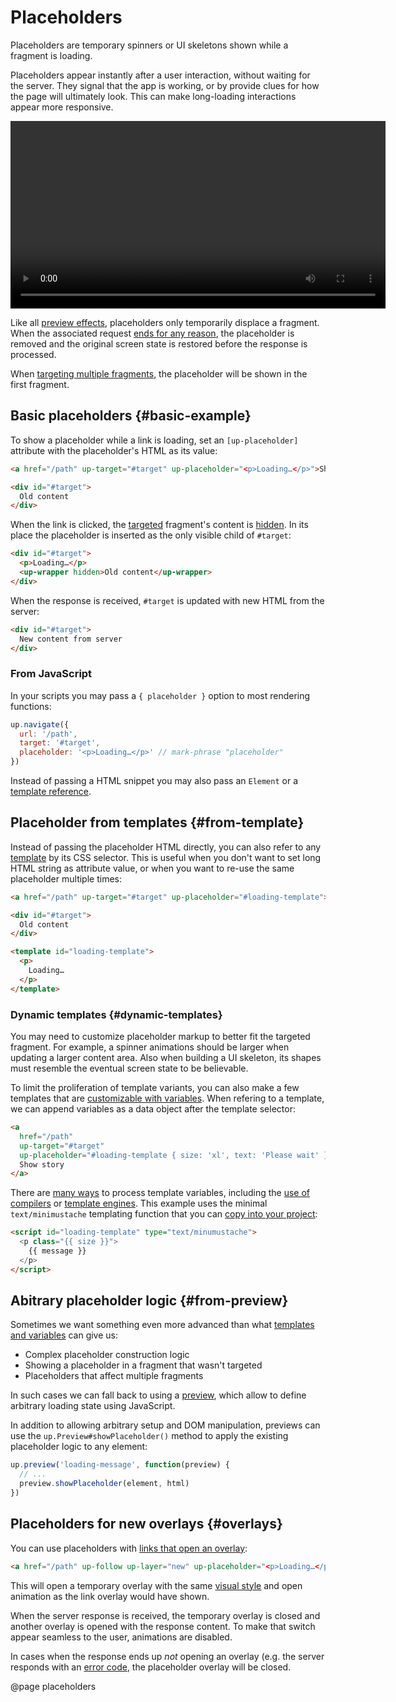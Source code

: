 Placeholders
============

Placeholders are temporary spinners or UI skeletons shown while a fragment is loading.

Placeholders appear instantly after a user interaction, without waiting for the server.
They signal that the app is working, or by provide clues for how the page will ultimately look.
This can make long-loading interactions appear more responsive.

<video src="images/placeholders.webm" controls width="600" aria-label="UI skeletons are shown while screens are loading"></video>

Like all [preview effects](/previews), placeholders only temporarily displace a fragment.
When the associated request [ends for any reason](/previews#ending), the placeholder is removed
and the original screen state is restored before the response is processed.

When [targeting multiple fragments](/targeting-fragments#multiple),
the placeholder will be shown in the first fragment.


Basic placeholders {#basic-example}
------------------

To show a placeholder while a link is loading, set an `[up-placeholder]` attribute
with the placeholder's HTML as its value:

```html
<a href="/path" up-target="#target" up-placeholder="<p>Loading…</p>">Show story</a> <!-- mark-phrase "up-placeholder" -->

<div id="#target">
  Old content
</div>
```

When the link is clicked, the [targeted](/targeting-fragments) fragment's content
is [hidden](/hidden). In its place the placeholder is inserted as the only visible child of `#target`:

```html
<div id="#target">
  <p>Loading…</p>
  <up-wrapper hidden>Old content</up-wrapper>
</div>
```

When the response is received, `#target` is updated with new HTML from the server:

```html
<div id="#target">
  New content from server
</div>
```

### From JavaScript

In your scripts you may pass a `{ placeholder }` option to most rendering functions:

```js
up.navigate({
  url: '/path',
  target: '#target',
  placeholder: '<p>Loading…</p>' // mark-phrase "placeholder"
})
```

Instead of passing a HTML snippet you may also pass an `Element` or a [template reference](#from-template). 


Placeholder from templates {#from-template}
--------------------------

Instead of passing the placeholder HTML directly, you can also refer to any [template](/templates)
by its CSS selector. This is useful when you don't want to set long HTML string
as attribute value, or when you want to re-use the same placeholder multiple times:

```html
<a href="/path" up-target="#target" up-placeholder="#loading-template">Show story</a> <!-- mark-phrase "#loading-message" -->

<div id="#target">
  Old content
</div>

<template id="loading-template">
  <p>
    Loading…
  </p>
</template>
```

### Dynamic templates {#dynamic-templates}

You may need to customize placeholder markup to better fit the targeted fragment.
For example, a spinner animations should be larger when updating a larger content area.
Also when building a UI skeleton, its shapes must resemble the eventual screen state to be believable.

To limit the proliferation of template variants, you can also make a few templates that are
[customizable with variables](/templates#dynamic). When refering to a template, we
can append variables as a data object after the template selector:

```html
<a
  href="/path"
  up-target="#target"
  up-placeholder="#loading-template { size: 'xl', text: 'Please wait' }"> <!-- mark-phrase "#loading-template { size: 'xl', text: 'Please wait' }" -->
  Show story
</a>
```

There are [many ways](/templates#dynamic) to process template variables, including
the [use of compilers](/templates#compiler-postprocessing) or [template engines](/templates#template-engine).
This example uses the minimal `text/minimustache` templating function
that you can [copy into your project](/templates#template-engine-example):

```html
<script id="loading-template" type="text/minumustache">
  <p class="{{ size }}">
    {{ message }}
  </p>
</script>
```


Abitrary placeholder logic {#from-preview}
--------------------------

Sometimes we want something even more advanced than what [templates and variables](#dynamic-templates) can give us:

- Complex placeholder construction logic
- Showing a placeholder in a fragment that wasn't targeted
- Placeholders that affect multiple fragments

In such cases we can fall back to using a [preview](/previews), which allow to define arbitrary loading state using JavaScript.

In addition to allowing arbitrary setup and DOM manipulation, previews can use
the `up.Preview#showPlaceholder()` method to apply the existing placeholder logic
to any element:

```js
up.preview('loading-message', function(preview) {
  // ...
  preview.showPlaceholder(element, html)
})
```



Placeholders for new overlays {#overlays}
-----------------------------

You can use placeholders with [links that open an overlay](/up-layer-new):

```html
<a href="/path" up-follow up-layer="new" up-placeholder="<p>Loading…</p>">Open overlay</a>
```

This will open a temporary overlay with the same [visual style](/customizing-overlays) and open animation
as the link overlay would have shown.

When the server response is received, the temporary overlay is closed and another overlay is opened with
the response content. To make that switch appear seamless to the user, animations are disabled.

In cases when the response ends up *not* opening an overlay (e.g. the server responds with an [error code](/failed-responses),
the placeholder overlay will be closed.



@page placeholders

